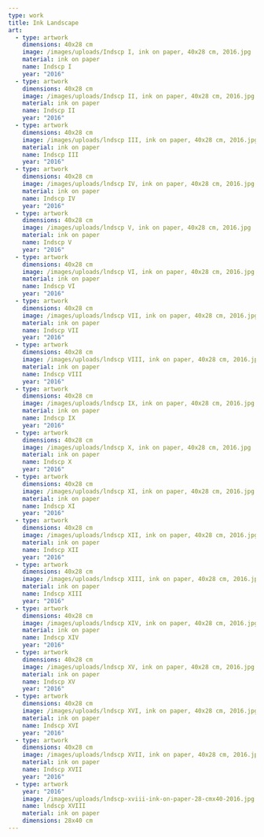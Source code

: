 ```yaml
---
type: work
title: Ink Landscape
art:
  - type: artwork
    dimensions: 40x28 cm
    image: /images/uploads/Indscp I, ink on paper, 40x28 cm, 2016.jpg
    material: ink on paper
    name: Indscp I
    year: "2016"
  - type: artwork
    dimensions: 40x28 cm
    image: /images/uploads/Indscp II, ink on paper, 40x28 cm, 2016.jpg
    material: ink on paper
    name: Indscp II
    year: "2016"
  - type: artwork
    dimensions: 40x28 cm
    image: /images/uploads/lndscp III, ink on paper, 40x28 cm, 2016.jpg
    material: ink on paper
    name: Indscp III
    year: "2016"
  - type: artwork
    dimensions: 40x28 cm
    image: /images/uploads/lndscp IV, ink on paper, 40x28 cm, 2016.jpg
    material: ink on paper
    name: Indscp IV
    year: "2016"
  - type: artwork
    dimensions: 40x28 cm
    image: /images/uploads/lndscp V, ink on paper, 40x28 cm, 2016.jpg
    material: ink on paper
    name: Indscp V
    year: "2016"
  - type: artwork
    dimensions: 40x28 cm
    image: /images/uploads/lndscp VI, ink on paper, 40x28 cm, 2016.jpg
    material: ink on paper
    name: Indscp VI
    year: "2016"
  - type: artwork
    dimensions: 40x28 cm
    image: /images/uploads/lndscp VII, ink on paper, 40x28 cm, 2016.jpg
    material: ink on paper
    name: Indscp VII
    year: "2016"
  - type: artwork
    dimensions: 40x28 cm
    image: /images/uploads/lndscp VIII, ink on paper, 40x28 cm, 2016.jpg
    material: ink on paper
    name: Indscp VIII
    year: "2016"
  - type: artwork
    dimensions: 40x28 cm
    image: /images/uploads/lndscp IX, ink on paper, 40x28 cm, 2016.jpg
    material: ink on paper
    name: Indscp IX
    year: "2016"
  - type: artwork
    dimensions: 40x28 cm
    image: /images/uploads/lndscp X, ink on paper, 40x28 cm, 2016.jpg
    material: ink on paper
    name: Indscp X
    year: "2016"
  - type: artwork
    dimensions: 40x28 cm
    image: /images/uploads/lndscp XI, ink on paper, 40x28 cm, 2016.jpg
    material: ink on paper
    name: Indscp XI
    year: "2016"
  - type: artwork
    dimensions: 40x28 cm
    image: /images/uploads/lndscp XII, ink on paper, 40x28 cm, 2016.jpg
    material: ink on paper
    name: Indscp XII
    year: "2016"
  - type: artwork
    dimensions: 40x28 cm
    image: /images/uploads/lndscp XIII, ink on paper, 40x28 cm, 2016.jpg
    material: ink on paper
    name: Indscp XIII
    year: "2016"
  - type: artwork
    dimensions: 40x28 cm
    image: /images/uploads/lndscp XIV, ink on paper, 40x28 cm, 2016.jpg
    material: ink on paper
    name: Indscp XIV
    year: "2016"
  - type: artwork
    dimensions: 40x28 cm
    image: /images/uploads/lndscp XV, ink on paper, 40x28 cm, 2016.jpg
    material: ink on paper
    name: Indscp XV
    year: "2016"
  - type: artwork
    dimensions: 40x28 cm
    image: /images/uploads/lndscp XVI, ink on paper, 40x28 cm, 2016.jpg
    material: ink on paper
    name: Indscp XVI
    year: "2016"
  - type: artwork
    dimensions: 40x28 cm
    image: /images/uploads/lndscp XVII, ink on paper, 40x28 cm, 2016.jpg
    material: ink on paper
    name: Indscp XVII
    year: "2016"
  - type: artwork
    year: "2016"
    image: /images/uploads/lndscp-xviii-ink-on-paper-28-cmx40-2016.jpg
    name: lndscp XVIII
    material: ink on paper
    dimensions: 28x40 cm
---
```

